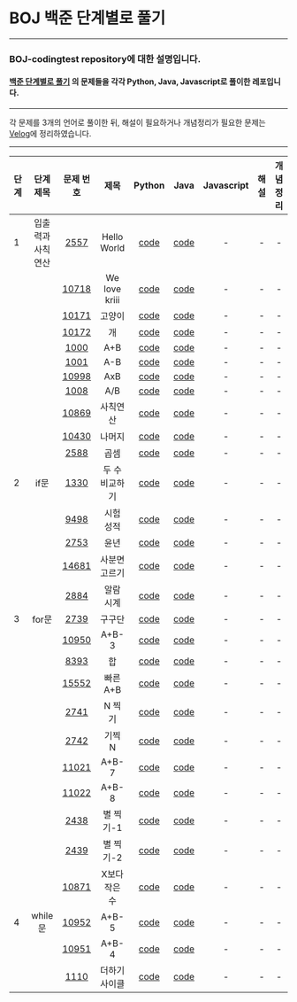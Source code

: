 # BOJ 백준 단계별로 풀기 
-----
### BOJ-codingtest repository에 대한 설명입니다.
#### [백준 단계별로 풀기](https://www.acmicpc.net/step) 의 문제들을 각각 Python, Java, Javascript로 풀이한 레포입니다.
-----

각 문제를 3개의 언어로 풀이한 뒤, 해설이 필요하거나 개념정리가 필요한 문제는 [Velog](https://velog.io/@yuyeon)에 정리하였습니다.

-----
|단계|단계 제목|문제 번호|제목|Python|Java|Javascript|해설|개념 정리|
|-----|:-----:|:-----:|:-----:|:-----:|:-----:|:-----:|:-----:|:-----:|
|1|입출력과 사칙연산|[2557](https://www.acmicpc.net/problem/2557)|Hello World|[code](step/python/2557.py)|[code](step/java/src/boj_2557/Main.java)|-|-|-|
|||[10718](https://www.acmicpc.net/problem/10718)|We love kriii|[code](step/python/10718.py)|[code](step/java/src/boj_10718/Main.java)|-|-|-|
|||[10171](https://www.acmicpc.net/problem/10171)|고양이|[code](step/python/10171.py)|[code](step/java/src/boj_10171/Main.java)|-|-|-|
|||[10172](https://www.acmicpc.net/problem/10172)|개|[code](step/python/10172.py)|[code](step/java/src/boj_10172/Main.java)|-|-|-|
|||[1000](https://www.acmicpc.net/problem/1000)|A+B|[code](step/python/1000.py)|[code](step/java/src/boj_1000/Main.java)|-|-|-|
|||[1001](https://www.acmicpc.net/problem/1001)|A-B|[code](step/python/1001.py)|[code](step/java/src/boj_1001/Main.java)|-|-|-|
|||[10998](https://www.acmicpc.net/problem/10998)|AxB|[code](step/python/10998.py)|[code](step/java/src/boj_10998/Main.java)|-|-|-|
|||[1008](https://www.acmicpc.net/problem/1008)|A/B|[code](step/python/1008.py)|[code](step/java/src/boj_1008/Main.java)|-|-|-|
|||[10869](https://www.acmicpc.net/problem/10869)|사칙연산|[code](step/python/10869.py)|[code](step/java/src/boj_10869/Main.java)|-|-|-|
|||[10430](https://www.acmicpc.net/problem/10430)|나머지|[code](step/python/10430.py)|[code](step/java/src/boj_10430/Main.java)|-|-|-|
|||[2588](https://www.acmicpc.net/problem/2558)|곱셈|[code](step/python/2588.py)|[code](step/java/src/boj_2588/Main.java)|-|-|-|
|2|if문|[1330](https://www.acmicpc.net/problem/1330)|두 수 비교하기|[code](step/python/1330.py)|[code](step/java/src/boj_1330/Main.java)|-|-|-|
|||[9498](https://www.acmicpc.net/problem/9498)|시험 성적|[code](step/python/9498.py)|[code](step/java/src/boj_9498/Main.java)|-|-|-|
|||[2753](https://www.acmicpc.net/problem/2753)|윤년|[code](step/python/2753.py)|[code](step/java/src/boj_2753/Main.java)|-|-|-|
|||[14681](https://www.acmicpc.net/problem/14681)|사분면 고르기|[code](step/python/14681.py)|[code](step/java/src/boj_14681/Main.java)|-|-|-|
|||[2884](https://www.acmicpc.net/problem/2884)|알람 시계|[code](step/python/2884.py)|[code](step/java/src/boj_2884/Main.java)|-|-|-|
|3|for문|[2739](https://www.acmicpc.net/problem/2739)|구구단|[code](step/python/2739.py)|[code](step/java/src/boj_2739/Main.java)|-|-|-|
|||[10950](https://www.acmicpc.net/problem/10950)|A+B-3|[code](step/python/10950.py)|[code](step/java/src/boj_10950/Main.java)|-|-|-|
|||[8393](https://www.acmicpc.net/problem/8393)|합|[code](step/python/8393.py)|[code](step/java/src/boj_8393/Main.java)|-|-|-|
|||[15552](https://www.acmicpc.net/problem/15552)|빠른 A+B|[code](step/python/15552.py)|[code](step/java/src/boj_15552/Main.java)|-|-|-|
|||[2741](https://www.acmicpc.net/problem/2741)|N 찍기|[code](step/python/2741.py)|[code](step/java/src/boj_2741/Main.java)|-|-|-|
|||[2742](https://www.acmicpc.net/problem/2742)|기찍 N|[code](step/python/2742.py)|[code](step/java/src/boj_2742/Main.java)|-|-|-|
|||[11021](https://www.acmicpc.net/problem/11021)|A+B-7|[code](step/python/11021.py)|[code](step/java/src/boj_11021/Main.java)|-|-|-|
|||[11022](https://www.acmicpc.net/problem/11022)|A+B-8|[code](step/python/11022.py)|[code](step/java/src/boj_11022/Main.java)|-|-|-|
|||[2438](https://www.acmicpc.net/problem/2438)|별 찍기-1|[code](step/python/2438.py)|[code](step/java/src/boj_2438/Main.java)|-|-|-|
|||[2439](https://www.acmicpc.net/problem/2439)|별 찍기-2|[code](step/python/2439.py)|[code](step/java/src/boj_2439/Main.java)|-|-|-|
|||[10871](https://www.acmicpc.net/problem/10871)|X보다 작은 수|[code](step/python/10871.py)|[code](step/java/src/boj_10871/Main.java)|-|-|-|
|4|while문|[10952](https://www.acmicpc.net/problem/10952)|A+B-5|[code](step/python/10952.py)|[code](step/java/src/boj_10952/Main.java)|-|-|-|
|||[10951](https://www.acmicpc.net/problem/10951)|A+B-4|[code](step/python/10951.py)|[code](step/java/src/boj_10951/Main.java)|-|-|-|
|||[1110](https://www.acmicpc.net/problem/1110)|더하기 사이클|[code](step/python/1110.py)|[code](step/java/src/boj_1110/Main.java)|-|-|-|
